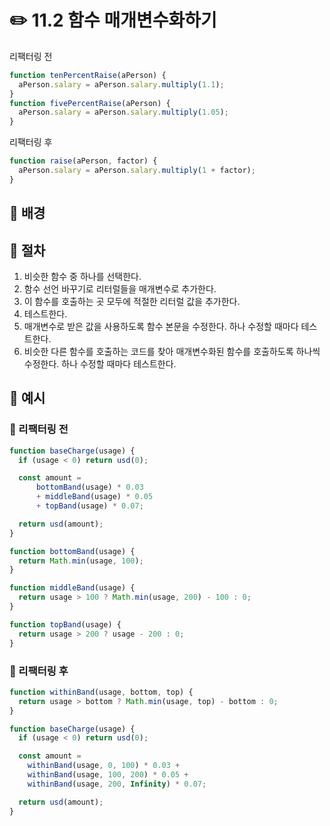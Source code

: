 # ✏️ 11.2 함수 매개변수화하기

리팩터링 전

```javascript
function tenPercentRaise(aPerson) {
  aPerson.salary = aPerson.salary.multiply(1.1);
}
function fivePercentRaise(aPerson) {
  aPerson.salary = aPerson.salary.multiply(1.05);
}
```

리팩터링 후

```javascript
function raise(aPerson, factor) {
  aPerson.salary = aPerson.salary.multiply(1 + factor);
}
```

## 🧷 배경

## 🧷 절차

1. 비슷한 함수 중 하나를 선택한다.
2. 함수 선언 바꾸기로 리터럴들을 매개변수로 추가한다.
3. 이 함수를 호출하는 곳 모두에 적절한 리터럴 값을 추가한다.
4. 테스트한다.
5. 매개변수로 받은 값을 사용하도록 함수 본문을 수정한다. 하나 수정할 때마다 테스트한다.
6. 비슷한 다른 함수를 호출하는 코드를 찾아 매개변수화된 함수를 호출하도록 하나씩 수정한다. 하나 수정할 때마다 테스트한다.

## 🧷 예시

### 🧷 리팩터링 전

```javascript
function baseCharge(usage) {
  if (usage < 0) return usd(0);

  const amount = 
      bottomBand(usage) * 0.03 
      + middleBand(usage) * 0.05 
      + topBand(usage) * 0.07;

  return usd(amount);
}

function bottomBand(usage) {
  return Math.min(usage, 100);
}

function middleBand(usage) {
  return usage > 100 ? Math.min(usage, 200) - 100 : 0;
}

function topBand(usage) {
  return usage > 200 ? usage - 200 : 0;
}

```

### 🧷 리팩터링 후

```javascript
function withinBand(usage, bottom, top) {
  return usage > bottom ? Math.min(usage, top) - bottom : 0;
}

function baseCharge(usage) {
  if (usage < 0) return usd(0);

  const amount =
    withinBand(usage, 0, 100) * 0.03 +
    withinBand(usage, 100, 200) * 0.05 +
    withinBand(usage, 200, Infinity) * 0.07;

  return usd(amount);
}
```
